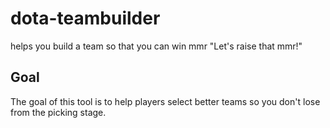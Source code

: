 # dota-teambuilder
helps you build a team so that you can win mmr
"Let's raise that mmr!"

## Goal
The goal of this tool is to help players select better teams so you don't lose from the picking stage. 

